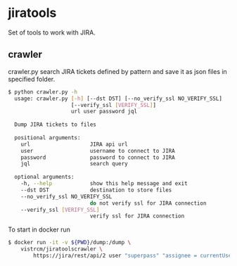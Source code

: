 # jiratools

Set of tools to work with JIRA.

## crawler

crawler.py search JIRA tickets defined by pattern and save it as json files in specified folder.

```bash
$ python crawler.py -h
  usage: crawler.py [-h] [--dst DST] [--no_verify_ssl NO_VERIFY_SSL]
                    [--verify_ssl [VERIFY_SSL]]
                    url user password jql
  
  Dump JIRA tickets to files
  
  positional arguments:
    url                   JIRA api url
    user                  username to connect to JIRA
    password              password to connect to JIRA
    jql                   search query
  
  optional arguments:
    -h, --help            show this help message and exit
    --dst DST             destination to store files
    --no_verify_ssl NO_VERIFY_SSL
                          do not verify ssl for JIRA connection
    --verify_ssl [VERIFY_SSL]
                          verify ssl for JIRA connection
```

To start in docker run

```bash
$ docker run -it -v ${PWD}/dump:/dump \
    vistrcm/jiratoolscrawler \
        https://jira/rest/api/2 user "superpass" "assignee = currentUser()" --dst /dump
```
